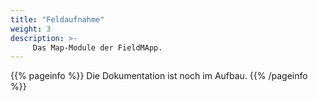 ```yaml
---
title: "Feldaufnahme"
weight: 3
description: >-
     Das Map-Module der FieldMApp.
---
```


{{% pageinfo %}}
Die Dokumentation ist noch im Aufbau.
{{% /pageinfo %}}

